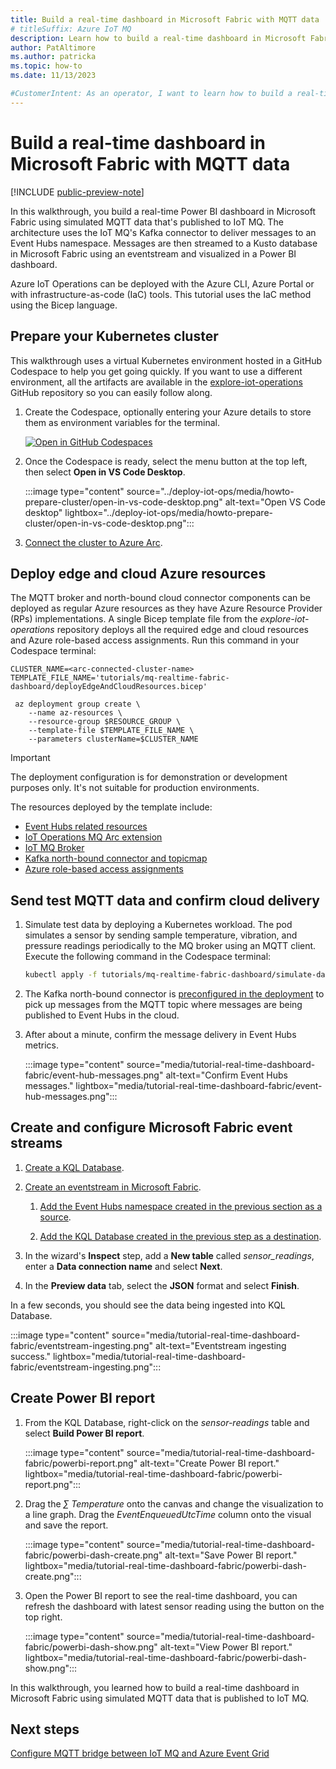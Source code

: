 ```yaml
---
title: Build a real-time dashboard in Microsoft Fabric with MQTT data
# titleSuffix: Azure IoT MQ
description: Learn how to build a real-time dashboard in Microsoft Fabric using MQTT data from IoT MQ
author: PatAltimore
ms.author: patricka
ms.topic: how-to
ms.date: 11/13/2023

#CustomerIntent: As an operator, I want to learn how to build a real-time dashboard in Microsoft Fabric using MQTT data from IoT MQ.
---
```


# Build a real-time dashboard in Microsoft Fabric with MQTT data

[!INCLUDE [public-preview-note](../includes/public-preview-note.md)]

In this walkthrough, you build a real-time Power BI dashboard in Microsoft Fabric using simulated MQTT data that's published to IoT MQ. The architecture uses the IoT MQ's Kafka connector to deliver messages to an Event Hubs namespace. Messages are then streamed to a Kusto database in Microsoft Fabric using an eventstream and visualized in a Power BI dashboard. 

Azure IoT Operations can be deployed with the Azure CLI, Azure Portal or with infrastructure-as-code (IaC) tools. This tutorial uses the IaC method using the Bicep language.

## Prepare your Kubernetes cluster

This walkthrough uses a virtual Kubernetes environment hosted in a GitHub Codespace to help you get going quickly. If you want to use a different environment, all the artifacts are available in the [explore-iot-operations](https://github.com/Azure-Samples/explore-iot-operations/tree/main/tutorials/mq-realtime-fabric-dashboard) GitHub repository so you can easily follow along. 

1. Create the Codespace, optionally entering your Azure details to store them as environment variables for the terminal.

    [![Open in GitHub Codespaces](https://github.com/codespaces/badge.svg)](https://codespaces.new/Azure-Samples/explore-iot-operations?quickstart=1)

1. Once the Codespace is ready, select the menu button at the top left, then select **Open in VS Code Desktop**.

    :::image type="content" source="../deploy-iot-ops/media/howto-prepare-cluster/open-in-vs-code-desktop.png" alt-text="Open VS Code desktop" lightbox="../deploy-iot-ops/media/howto-prepare-cluster/open-in-vs-code-desktop.png":::

1. [Connect the cluster to Azure Arc](../deploy-iot-ops/howto-prepare-cluster.md#arc-enable-your-cluster).

## Deploy edge and cloud Azure resources

The MQTT broker and north-bound cloud connector components can be deployed as regular Azure resources as they have Azure Resource Provider (RPs) implementations. A single Bicep template file from the *explore-iot-operations* repository deploys all the required edge and cloud resources and Azure role-based access assignments. Run this command in your Codespace terminal:

```azurecli
CLUSTER_NAME=<arc-connected-cluster-name>
TEMPLATE_FILE_NAME='tutorials/mq-realtime-fabric-dashboard/deployEdgeAndCloudResources.bicep'

 az deployment group create \ 
    --name az-resources \
    --resource-group $RESOURCE_GROUP \
    --template-file $TEMPLATE_FILE_NAME \
    --parameters clusterName=$CLUSTER_NAME
```

> [!IMPORTANT]
> The deployment configuration is for demonstration or development purposes only. It's not suitable for production environments.

The resources deployed by the template include: 
* [Event Hubs related resources](https://github.com/Azure-Samples/explore-iot-operations/blob/88ff2f4759acdcb4f752aa23e89b30286ab0cc99/tutorials/mq-realtime-fabric-dashboard/deployEdgeAndCloudResources.bicep#L349) 
* [IoT Operations MQ Arc extension](https://github.com/Azure-Samples/explore-iot-operations/blob/88ff2f4759acdcb4f752aa23e89b30286ab0cc99/tutorials/mq-realtime-fabric-dashboard/deployEdgeAndCloudResources.bicep#L118)
* [IoT MQ Broker](https://github.com/Azure-Samples/explore-iot-operations/blob/88ff2f4759acdcb4f752aa23e89b30286ab0cc99/tutorials/mq-realtime-fabric-dashboard/deployEdgeAndCloudResources.bicep#L202)
* [Kafka north-bound connector and topicmap](https://github.com/Azure-Samples/explore-iot-operations/blob/88ff2f4759acdcb4f752aa23e89b30286ab0cc99/tutorials/mq-realtime-fabric-dashboard/deployEdgeAndCloudResources.bicep#L282)
* [Azure role-based access assignments](https://github.com/Azure-Samples/explore-iot-operations/blob/88ff2f4759acdcb4f752aa23e89b30286ab0cc99/tutorials/mq-realtime-fabric-dashboard/deployEdgeAndCloudResources.bicep#L379)

## Send test MQTT data and confirm cloud delivery

1. Simulate test data by deploying a Kubernetes workload. The pod simulates a sensor by sending sample temperature, vibration, and pressure readings periodically to the MQ broker using an MQTT client. Execute the following command in the Codespace terminal:

    ```bash
    kubectl apply -f tutorials/mq-realtime-fabric-dashboard/simulate-data.yaml
    ```

1. The Kafka north-bound connector is [preconfigured in the deployment](https://github.com/Azure-Samples/explore-iot-operations/blob/e4bf8375e933c29c49bfd905090b37caef644135/tutorials/mq-realtime-fabric-dashboard/deployEdgeAndCloudResources.bicep#L331) to pick up messages from the MQTT topic where messages are being published to Event Hubs in the cloud.

1. After about a minute, confirm the message delivery in Event Hubs metrics.

    :::image type="content" source="media/tutorial-real-time-dashboard-fabric/event-hub-messages.png" alt-text="Confirm Event Hubs messages." lightbox="media/tutorial-real-time-dashboard-fabric/event-hub-messages.png":::

## Create and configure Microsoft Fabric event streams

1. [Create a KQL Database](/fabric/real-time-analytics/create-database).

1. [Create an eventstream in Microsoft Fabric](/fabric/real-time-analytics/event-streams/create-manage-an-eventstream).

    1. [Add the Event Hubs namespace created in the previous section as a source](/fabric/real-time-analytics/event-streams/add-manage-eventstream-sources#add-an-azure-event-hub-as-a-source).

    1. [Add the KQL Database created in the previous step as a destination](/fabric/real-time-analytics/event-streams/add-manage-eventstream-destinations#add-a-kql-database-as-a-destination).

1. In the wizard's **Inspect** step, add a **New table** called *sensor_readings*, enter a **Data connection name** and select **Next**.

1. In the **Preview data** tab, select the **JSON** format and select **Finish**.

In a few seconds, you should see the data being ingested into KQL Database.

:::image type="content" source="media/tutorial-real-time-dashboard-fabric/eventstream-ingesting.png" alt-text="Eventstream ingesting success." lightbox="media/tutorial-real-time-dashboard-fabric/eventstream-ingesting.png":::

## Create Power BI report

1. From the KQL Database, right-click on the *sensor-readings* table and select **Build Power BI report**.

    :::image type="content" source="media/tutorial-real-time-dashboard-fabric/powerbi-report.png" alt-text="Create Power BI report." lightbox="media/tutorial-real-time-dashboard-fabric/powerbi-report.png":::

1. Drag the *∑ Temperature* onto the canvas and change the visualization to a line graph. Drag the *EventEnqueuedUtcTime* column onto the visual and save the report.

    :::image type="content" source="media/tutorial-real-time-dashboard-fabric/powerbi-dash-create.png" alt-text="Save Power BI report." lightbox="media/tutorial-real-time-dashboard-fabric/powerbi-dash-create.png":::

1. Open the Power BI report to see the real-time dashboard, you can refresh the dashboard with latest sensor reading using the button on the top right.

    :::image type="content" source="media/tutorial-real-time-dashboard-fabric/powerbi-dash-show.png" alt-text="View Power BI report." lightbox="media/tutorial-real-time-dashboard-fabric/powerbi-dash-show.png":::

In this walkthrough, you learned how to build a real-time dashboard in Microsoft Fabric using simulated MQTT data that is published to IoT MQ.

## Next steps

[Configure MQTT bridge between IoT MQ and Azure Event Grid](tutorial-connect-event-grid.md)